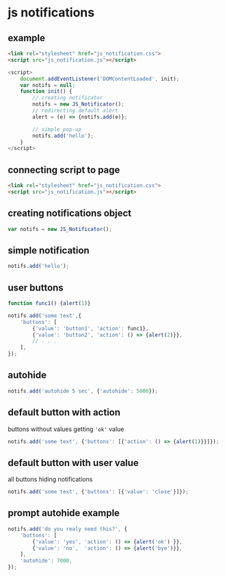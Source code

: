 # js notifications

## example

```html
<link rel="stylesheet" href="js_notification.css">
<script src="js_notification.js"></script>
```
```js
<script>
	document.addEventListener('DOMContentLoaded', init);
	var notifs = null;
	function init() {
		// creating notificator
		notifs = new JS_Notificator();
		// redirecting default alert
		alert = (e) => {notifs.add(e)};

		// simple pop-up
		notifs.add('hello');
	}
</script>

```

## connecting script to page
```html
<link rel="stylesheet" href="js_notification.css">
<script src="js_notification.js"></script>
```

## creating notifications object
```js
var notifs = new JS_Notificator();
```

## simple notification
```js
notifs.add('hello');
```

## user buttons
```js
function func1() {alert(1)}

notifs.add('some text',{
	'buttons': [
		{'value': 'button1', 'action': func1},
		{'value': 'button2', 'action': () => {alert(2)}},
		// . . .
	],
});
```

## autohide
```js
notifs.add('autohide 5 sec', {'autohide': 5000});
```

## default button with action
buttons without values getting `'ok'` value
```js
notifs.add('some text', {'buttons': [{'action': () => {alert(1)}}]});
```

## default button with user value
all buttons hiding notifications
```js
notifs.add('some text', {'buttons': [{'value': 'close'}]});
```

## prompt autohide example
```js
notifs.add('do you realy need this?', {
	'buttons': [
		{'value': 'yes', 'action': () => {alert('ok') }},
		{'value': 'no',  'action': () => {alert('bye')}},
	],
	'autohide': 7000,
});
```